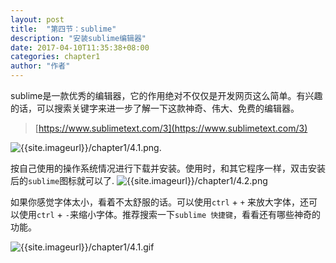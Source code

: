 ```yaml
---
layout: post
title:  "第四节：sublime"
description: "安装sublime编辑器"
date: 2017-04-10T11:35:38+08:00
categories: chapter1
author: "作者"
---
```

sublime是一款优秀的编辑器，它的作用绝对不仅仅是开发网页这么简单。有兴趣的话，可以搜索关键字来进一步了解一下这款神奇、伟大、免费的编辑器。

> [https://www.sublimetext.com/3](https://www.sublimetext.com/3)

![{{site.imageurl}}/chapter1/4.1.png]({{site.imageurl}}/chapter1/4.1.png).

按自己使用的操作系统情况进行下载并安装。使用时，和其它程序一样，双击安装后的`sublime`图标就可以了.
![{{site.imageurl}}/chapter1/4.2.png]({{site.imageurl}}/chapter1/4.2.png)

如果你感觉字体太小，看着不太舒服的话。可以使用`ctrl` + `+` 来放大字体，还可以使用`ctrl` + `-`来缩小字体。推荐搜索一下`sublime 快捷键`，看看还有哪些神奇的功能。

![{{site.imageurl}}/chapter1/4.1.gif]({{site.imageurl}}/chapter1/4.1.gif)